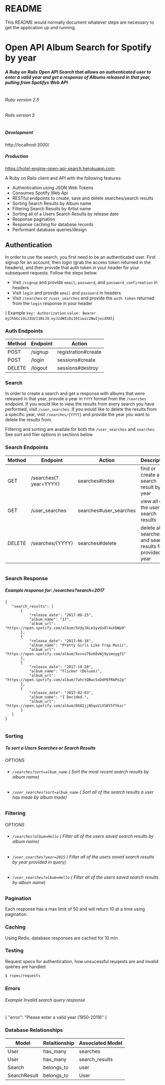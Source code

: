# README

This README would normally document whatever steps are necessary to get the
application up and running.
# Open API Album Search for Spotify by year
##### A Ruby on Rails Open API Search that allows an authenticated user to enter a valid year and get a response of Albums released in that year, pulling from Spotifys Web API
#

###### Ruby version 2.5
###### Rails version 5
#

##### Development 
http://localhost:3000/

##### Production
https://hotel-engine-open-api-search.herokuapp.com


A Ruby on Rails client and API with the following features:
  - Authentication using JSON Web Tokens
  - Consumes Spotify Web Api
  - RESTful endpoints to create, save and delete searches/search results
  - Sorting Search Results by Album name
  - Filtering Search Results by Artist name
  - Sorting all of a Users Search Results by release date 
  - Response pagination
  - Response caching for database records
  - Performant database queries/design
 
    
  ### 

## Authentication
In order to use the search, you first need to be an authenticated user. First signup for an account, then login (grab the access token returned in the headers), and then provide that auth token in your header for your subsequent requests. Follow the steps below.
- Visit `/signup` and provide `email`, `password`, and `password_confirmation` in headers
- Visit `login` and provide `email` and `password` in headers
- Visit `/searches` or `/user_searches` and provide the `auth token` returned from the `login` response in your header

 ( Example `key: Authorization` `value: Bearer eyJhbGciOiJIUzI1NiJ9.eyJzdWIiOiI0Iiwic2NwIjoidXNl`)
 
 ### Auth Endpoints

| Method | Endpoint | Action  |
| ----- | ------ | ----- |
| POST | /signup | registration#create|
| POST | /login | sessions#create|
| DELETE| /logout |sessions#destroy|


### Search

In order to create a search and get a response with albums that were released in that year, provide a year in `YYYY` format from the `/searches` endpoint. 
If you would like to view the results from every search you have performed, visit `/user_searches`.
If you would like to delete the results from a specific year, visit `/searches/{YYYY}` and provide the year you want to delete the results from.

Filtering and sorting are availale for both the `/user_searches` and `searches`. See sort and filer options in sections below.


### Search Endpoints

| Method | Endpoint | Action  | Description |
| ----- | ------ | ----- | ----------  | 
| GET | /searches{?year=YYYY}| searches#index |  find or create a search result by year
| GET | /user_searches | searches#user_searches| view all of the users search results
| DELETE | /searches/{YYYY} | searches#delete| delete all searches and search results for provided year

#
### Search Response

##### Example response for: /searches?search=2017
 ````
 {
    "search_results": [
        {
            "release_date": "2017-08-25",
            "album_name": "17",
            "album_url": "https://open.spotify.com/album/5VdyJkLe3yvOs0l4xXbWp0"
        },
        {
            "release_date": "2017-06-16",
            "album_name": "Pretty Girls Like Trap Music",
            "album_url": "https://open.spotify.com/album/5vvvo79z68vWj9yimoygfS"
        },
        {
            "release_date": "2017-10-20",
            "album_name": "Flicker (Deluxe)",
            "album_url": "https://open.spotify.com/album/7ahctQBwcSxDdP0fRAPo2p"
        },
        {
            "release_date": "2017-02-03",
            "album_name": "I Decided.",
            "album_url": "https://open.spotify.com/album/0XAIjjN5qxViVS0Y5fYkar"
        }
    ]
}
````
#

### Sorting
##### To sort a Users Searches or Search Results

OPTIONS
- ###### `/searches?sort=album_name`    ( Sort the most recent search results by album name)
- ###### `/user_searches?sort=album_name`  ( Sort all of the search results a user has made by album made)

### Filtering
#### 

OPTIONS
- ###### `/searches?album=Hello`  ( Filter all of the users saved search results  by album name)
- ###### `/user_searches?year=2015`   ( Filter all of the users saved search results by year provided in query)
- ###### `/user_searches?album=Hello`  ( Filter all of the users saved search results  by album name)

### Pagination

Each response has a max limit of 50 and will return 10 at a time using pagination. 

### Caching
Using Redis, database responses are cached for 10 min

### Testing

Request specs for authentication, how unsucessful reuqests are and invalid queries are handled 
```sh
$ rspec/requests
```

###  Errors
###### Example Invalid search query response
#
{
    "error": "Please enter a valid year (1950-2019)"
}

### Database Relationships

| Model | Relaitionship | Associated Model|
| ----- | ------ | ----- |
| User | has_many| searches |
| User | has_many | search_results|
| Search | belongs_to| user |
| SearchResult | belongs_to | User|
